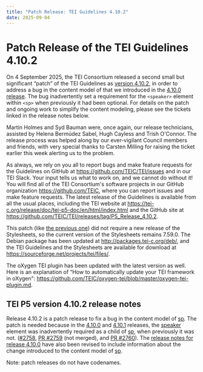 ```yaml
---
title: "Patch Release: TEI Guidelines 4.10.2"
date: 2025-09-04
---
```

# Patch Release of the TEI Guidelines 4.10.2

On 4 September 2025, the TEI Consortium released a second small but significant “patch” of the TEI Guidelines as [version 4.10.2](https://www.tei-c.org/release/doc/tei-p5-doc/en/html/index.html), in order to address a bug in the content model of <sp> that we introduced in the [4.10.0 release](https://www.tei-c.org/Vault/P5/4.10.2/doc/tei-p5-doc/readme-4.10.0.html). The bug inadvertently set a requirement for the `<speaker>` element within `<sp>` when previously it had been optional. For details on the patch and ongoing work to simplify the content modeling, please see the tickets linked in the release notes below.

Martin Holmes and Syd Bauman were, once again, our release technicians, assisted by Helena Bermúdez Sabel, Hugh Cayless and Trish O'Connor. The release process was helped along by our ever-vigilant Council members and friends, with very special thanks to Carsten Milling for raising the ticket earlier this week alerting us to the problem.


As always, we rely on you all to report bugs and make feature requests for the Guidelines on GitHub at <https://github.com/TEIC/TEI/issues> and in our TEI Slack. Your input tells us what to work on, and we cannot do without it! You will find all of the TEI Consortium's software projects in our GitHub organization https://github.com/TEIC, where you can report issues and make feature requests. The latest release of the Guidelines is available from all the usual places, including the TEI website at <https://tei-c.org/release/doc/tei-p5-doc/en/html/index.html> and the GitHub site at <https://github.com/TEIC/TEI/releases/tag/P5_Release_4.10.2>. 

This patch (like [the previous one](https://www.tei-c.org/Vault/P5/4.10.2/doc/tei-p5-doc/readme-4.10.1.html)) did not require a new release of the Stylesheets, so the current version of the Stylesheets remains 7.59.0. The Debian package has been updated at <http://packages.tei-c.org/deb/>, and the TEI Guidelines and the Stylesheets are available for download at <https://sourceforge.net/projects/tei/files/>. 

The oXygen TEI plugin has been updated with the latest version as well. Here is an explanation of  “How to automatically update your TEI framework in oXygen": <https://github.com/TEIC/oxygen-tei/blob/master/oxygen-tei-plugin.md>.


## TEI P5 version 4.10.2 release notes

Release 4.10.2 is a patch release to fix a bug in the content model of [sp](https://www.tei-c.org/Vault/P5/4.10.2/doc/tei-p5-doc/en/html/ref-sp.html). The patch is needed because in the [4.10.0](https://www.tei-c.org/Vault/P5/4.10.2/doc/tei-p5-doc/readme-4.10.0.html) and [4.10.1](https://www.tei-c.org/Vault/P5/4.10.2/doc/tei-p5-doc/readme-4.10.1.html) releases, the [speaker](https://www.tei-c.org/Vault/P5/4.10.2/doc/tei-p5-doc/en/html/ref-speaker.html) element was inadvertently required as a child of [sp](https://www.tei-c.org/Vault/P5/4.10.2/doc/tei-p5-doc/en/html/ref-sp.html), when previously it was not. ([#2758](https://github.com/TEIC/TEI/issues/2758), [PR #2759](https://github.com/TEIC/TEI/pull/2759) (not merged), and [PR #2760](https://github.com/TEIC/TEI/pull/2760)). The [release notes for release 4.10.0](https://www.tei-c.org/Vault/P5/4.10.2/doc/tei-p5-doc/readme-4.10.0.html) have also been revised to include information about the change introduced to the content model of [sp](https://www.tei-c.org/Vault/P5/4.10.2/doc/tei-p5-doc/en/html/ref-sp.html).

Note: patch releases do not have codenames.


